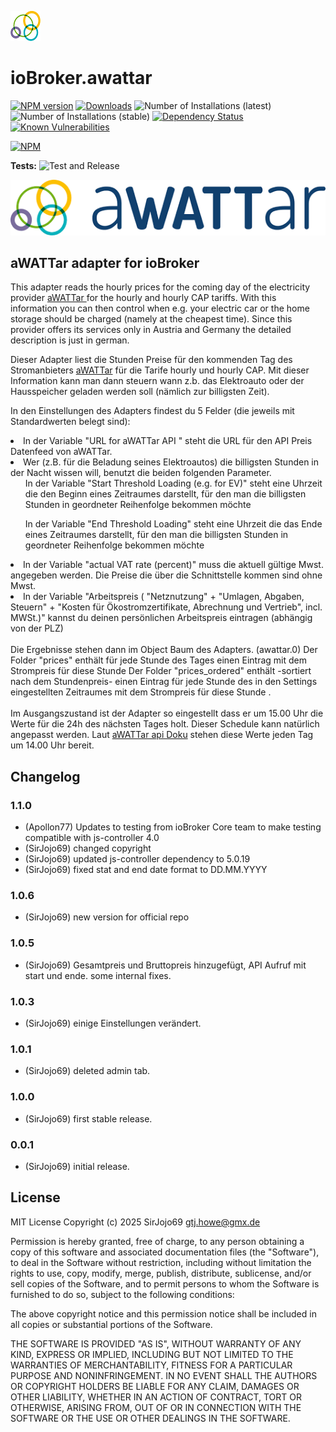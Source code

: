 ![Logo](admin/awattar.png)
# ioBroker.awattar

[![NPM version](http://img.shields.io/npm/v/iobroker.awattar.svg)](https://www.npmjs.com/package/iobroker.awattar)
[![Downloads](https://img.shields.io/npm/dm/iobroker.awattar.svg)](https://www.npmjs.com/package/iobroker.awattar)
![Number of Installations (latest)](http://iobroker.live/badges/awattar-installed.svg)
![Number of Installations (stable)](http://iobroker.live/badges/awattar-stable.svg)
[![Dependency Status](https://img.shields.io/david/sirjojo69/iobroker.awattar.svg)](https://david-dm.org/sirjojo69/iobroker.awattar)
[![Known Vulnerabilities](https://snyk.io/test/github/sirjojo69/ioBroker.awattar/badge.svg)](https://snyk.io/test/github/sirjojo69/ioBroker.awattar)

[![NPM](https://nodei.co/npm/iobroker.awattar.png?downloads=true)](https://nodei.co/npm/iobroker.awattar/)

**Tests:** ![Test and Release](https://github.com/sirjojo69/ioBroker.awattar/workflows/Test%20and%20Release/badge.svg)

<p>
<a href="https://www.awattar.de/" target="_blank">
<img border="0" alt="aWATTar" src="admin/awattarBig.png">
</a>
</p>


## aWATTar adapter for ioBroker

This adapter reads the hourly prices for the coming day of the electricity provider <a href="https://www.awattar.de/" target="_blank"> aWATTar </a>
for the hourly and hourly CAP tariffs.
With this information you can then control when e.g. your electric car or the home storage should be charged (namely at the cheapest time).
Since this provider offers its services only in Austria and Germany the detailed description is just in german.

Dieser Adapter liest die Stunden Preise für den kommenden Tag des Stromanbieters <a href="https://www.awattar.de/" target="_blank">aWATTar</a>
für die Tarife hourly und hourly CAP.
Mit dieser Information kann man dann steuern wann z.b. das Elektroauto oder der Hausspeicher geladen werden soll (nämlich zur billigsten Zeit).

In den Einstellungen des Adapters findest du 5 Felder (die jeweils mit Standardwerten belegt sind):
<li>In der Variable "URL for aWATTar API " steht die URL für den API Preis Datenfeed von aWATTar.</li>
<li>Wer (z.B. für die Beladung seines Elektroautos) die billigsten Stunden in der Nacht wissen will, benutzt die beiden folgenden Parameter.
<ul>In der Variable "Start Threshold Loading (e.g. for EV)" steht eine Uhrzeit die den Beginn eines Zeitraumes darstellt, für den man die billigsten Stunden in geordneter Reihenfolge bekommen möchte </ul>
<ul>In der Variable "End Threshold Loading" steht eine Uhrzeit die das Ende eines Zeitraumes darstellt, für den man die billigsten Stunden in geordneter Reihenfolge bekommen möchte</ul>
</li>
<li>In der Variable "actual VAT rate (percent)" muss die aktuell gültige Mwst. angegeben werden. Die Preise die über die Schnittstelle kommen sind ohne Mwst.</li>
<li>In der Variable "Arbeitspreis ( "Netznutzung" + "Umlagen, Abgaben, Steuern" + "Kosten für Ökostromzertifikate, Abrechnung und Vertrieb", incl. MWSt.)" kannst du deinen persönlichen Arbeitspreis eintragen (abhängig von der PLZ)</li>
<br>
Die Ergebnisse stehen dann im Object Baum des Adapters. (awattar.0)
Der Folder "prices" enthält für jede Stunde des Tages einen Eintrag mit dem Strompreis für diese Stunde
Der Folder "prices_ordered" enthält -sortiert nach dem Stundenpreis- einen Eintrag für jede Stunde des in den Settings eingestellten Zeitraumes mit dem Strompreis für diese Stunde .
<br><br>
Im Ausgangszustand ist der Adapter so eingestellt dass er um 15.00 Uhr die Werte für die 24h des nächsten Tages holt.
Dieser Schedule kann natürlich angepasst werden.
Laut <a href="https://www.awattar.de/services/api" target="_blank">aWATTar api Doku</a> stehen diese Werte jeden Tag um 14.00 Uhr bereit.


## Changelog

### 1.1.0
* (Apollon77) Updates to testing from ioBroker Core team to make testing compatible with js-controller 4.0
* (SirJojo69) changed copyright
* (SirJojo69) updated js-controller dependency to 5.0.19
* (SirJojo69) fixed stat and end date format to DD.MM.YYYY


### 1.0.6
* (SirJojo69) new version for official repo

### 1.0.5
* (SirJojo69) Gesamtpreis und Bruttopreis hinzugefügt, API Aufruf mit start und ende. some internal fixes.

### 1.0.3
* (SirJojo69) einige Einstellungen verändert.

### 1.0.1
* (SirJojo69) deleted admin tab.

### 1.0.0
* (SirJojo69) first stable release.

### 0.0.1
* (SirJojo69) initial release.

## License
MIT License
Copyright (c) 2025 SirJojo69 <gtj.howe@gmx.de>

Permission is hereby granted, free of charge, to any person obtaining a copy
of this software and associated documentation files (the "Software"), to deal
in the Software without restriction, including without limitation the rights
to use, copy, modify, merge, publish, distribute, sublicense, and/or sell
copies of the Software, and to permit persons to whom the Software is
furnished to do so, subject to the following conditions:

The above copyright notice and this permission notice shall be included in all
copies or substantial portions of the Software.

THE SOFTWARE IS PROVIDED "AS IS", WITHOUT WARRANTY OF ANY KIND, EXPRESS OR
IMPLIED, INCLUDING BUT NOT LIMITED TO THE WARRANTIES OF MERCHANTABILITY,
FITNESS FOR A PARTICULAR PURPOSE AND NONINFRINGEMENT. IN NO EVENT SHALL THE
AUTHORS OR COPYRIGHT HOLDERS BE LIABLE FOR ANY CLAIM, DAMAGES OR OTHER
LIABILITY, WHETHER IN AN ACTION OF CONTRACT, TORT OR OTHERWISE, ARISING FROM,
OUT OF OR IN CONNECTION WITH THE SOFTWARE OR THE USE OR OTHER DEALINGS IN THE
SOFTWARE.